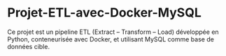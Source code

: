 # Projet-ETL-avec-Docker-MySQL
Ce projet est un pipeline ETL (Extract – Transform – Load) développée en Python, conteneurisée avec Docker, et utilisant MySQL comme base de données cible.

